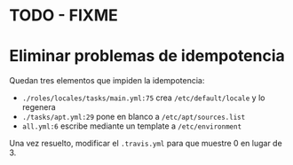 # TODO - FIXME

# Eliminar problemas de idempotencia

Quedan tres elementos que impiden la idempotencia:


* `./roles/locales/tasks/main.yml:75` crea `/etc/default/locale` y lo regenera
* `./tasks/apt.yml:29` pone en blanco a `/etc/apt/sources.list`
* `all.yml:6` escribe mediante un template a `/etc/environment`

Una vez resuelto, modificar el `.travis.yml` para que muestre 0 en lugar de 3.
